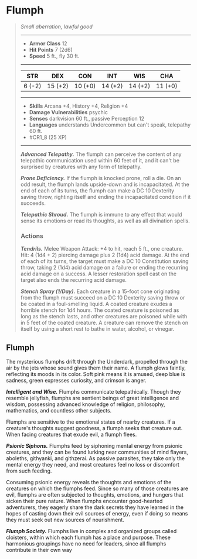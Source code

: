# Flumph
>*Small aberration, lawful good*
>___
>- **Armor Class** 12
>- **Hit Points** 7 (2d6)
>- **Speed** 5 ft., fly 30 ft.
>___
>|STR|DEX|CON|INT|WIS|CHA|
>|:---:|:---:|:---:|:---:|:---:|:---:|
>|6 (-2)|15 (+2)|10 (+0)|14 (+2)|14 (+2)|11 (+0)|
>___
>- **Skills** Arcana +4, History +4, Religion +4
>- **Damage Vulnerabilities** psychic
>- **Senses** darkvision 60 ft., passive Perception 12
>- **Languages** understands Undercommon but can't speak, telepathy 60 ft.
>- #CR1_8 (25 XP)
>___
>***Advanced Telepathy.*** The flumph can perceive the content of any telepathic communication used within 60 feet of it, and it can't be surprised by creatures with any form of telepathy.  
>
>***Prone Deficiency.*** If the flumph is knocked prone, roll a die. On an odd result, the flumph lands upside-down and is incapacitated. At the end of each of its turns, the flumph can make a DC 10 Dexterity saving throw, righting itself and ending the incapacitated condition if it succeeds.  
>
>***Telepathic Shroud.*** The flumph is immune to any effect that would sense its emotions or read its thoughts, as well as all divination spells.  
>
>### Actions
>***Tendrils.*** Melee Weapon Attack: +4 to hit, reach 5 ft., one creature. Hit: 4 (1d4 + 2) piercing damage plus 2 (1d4) acid damage. At the end of each of its turns, the target must make a DC 10 Constitution saving throw, taking 2 (1d4) acid damage on a failure or ending the recurring acid damage on a success. A lesser restoration spell cast on the target also ends the recurring acid damage.  
>
>***Stench Spray (1/Day).*** Each creature in a 15-foot cone originating from the flumph must succeed on a DC 10 Dexterity saving throw or be coated in a foul-smelling liquid. A coated creature exudes a horrible stench for 1d4 hours. The coated creature is poisoned as long as the stench lasts, and other creatures are poisoned while with in 5 feet of the coated creature. A creature can remove the stench on itself by using a short rest to bathe in water, alcohol, or vinegar.

## Flumph

The mysterious flumphs drift through the Underdark, propelled through the air by the jets whose sound gives them their name. A flumph glows faintly, reflecting its moods in its color. Soft pink means it is amused, deep blue is sadness, green expresses curiosity, and crimson is anger.

***Intelligent and Wise.*** Flumphs communicate telepathically. Though they resemble jellyfish, flumphs are sentient beings of great intelligence and wisdom, possessing advanced knowledge of religion, philosophy, mathematics, and countless other subjects.

Flumphs are sensitive to the emotional states of nearby creatures. If a creature's thoughts suggest goodness, a flumph seeks that creature out. When facing creatures that exude evil, a flumph flees.

***Psionic Siphons.*** Flumphs feed by siphoning mental energy from psionic creatures, and they can be found lurking near communities of mind flayers, aboleths, githyanki, and githzerai. As passive parasites, they take only the mental energy they need, and most creatures feel no loss or discomfort from such feeding.

Consuming psionic energy reveals the thoughts and emotions of the creatures on which the flumphs feed. Since so many of those creatures are evil, flumphs are often subjected to thoughts, emotions, and hungers that sicken their pure nature. When flumphs encounter good-hearted adventurers, they eagerly share the dark secrets they have learned in the hopes of casting down their evil sources of energy, even if doing so means they must seek out new sources of nourishment.

***Flumph Society.*** Flumphs live in complex and organized groups called cloisters, within which each flumph has a place and purpose. These harmonious groupings have no need for leaders, since all flumphs contribute in their own way